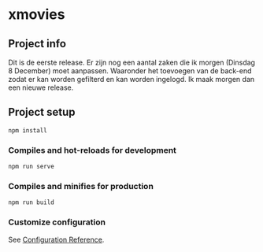 # xmovies

## Project info
Dit is de eerste release. Er zijn nog een aantal zaken die ik morgen (Dinsdag 8 December) moet aanpassen. 
Waaronder het toevoegen van de back-end zodat er kan worden gefilterd en kan worden ingelogd. Ik maak morgen dan een nieuwe release.


## Project setup
```
npm install
```

### Compiles and hot-reloads for development
```
npm run serve
```

### Compiles and minifies for production
```
npm run build
```

### Customize configuration
See [Configuration Reference](https://cli.vuejs.org/config/).
